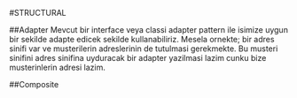 #STRUCTURAL

##Adapter
Mevcut bir interface veya classi adapter pattern ile isimize uygun bir sekilde adapte edicek sekilde kullanabiliriz.
Mesela ornekte; bir adres sinifi var ve musterilerin adreslerinin de tutulmasi gerekmekte.
Bu musteri sinifini adres sinifina uyduracak bir adapter yazilmasi lazim cunku bize musterinlerin adresi lazim.

##Composite

